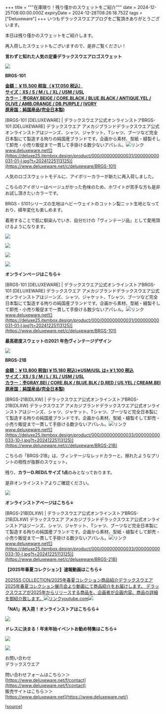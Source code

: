 +++
title = """在庫限り！残り僅かのスウェットをご紹介"""
date = 2024-12-25T08:00:00.000Z
expiryDate = 2024-12-28T08:26:18.752Z
tags = ["Deluxeware"]
+++
いつもデラックスウエアブログをご覧頂きありがとうございます。

本日は残り僅かのスウェットをご紹介します。

再入荷したスウェットもございますので、是非ご覧ください！

**言わずと知れた人気の定番デラックスウエアロゴスウェット**

**[![](https://stat.ameba.jp/user_images/20241225/13/deluxeware/06/88/j/o1199159815525470961.jpg)](https://stat.ameba.jp/user_images/20241225/13/deluxeware/06/88/j/o1199159815525470961.jpg)**

**BRGS-101**

**[金額：￥15,500 税抜（￥17,050 税込）](https://www.deluxeware.net/c/deluxeware/BRGS-101)  
[サイズ：XS / S / M / L / XL / USM / USL](https://www.deluxeware.net/c/deluxeware/BRGS-101)  
[カラー：杢GRAY.BEIGE / CORE.BLACK / BLUE.BLACK / ANTIQUE.YEL / OLIVE / AMB.ORANGE / DB.PURPLE /](https://www.deluxeware.net/c/deluxeware/BRGS-101) [IVORY](https://www.deluxeware.net/c/deluxeware/BRGS-101)  
[原産国：純国産品(完全日本製)](https://www.deluxeware.net/c/deluxeware/BRGS-101)**

[BRGS-101 \[DELUXEWARE\] | デラックスウエア公式オンラインストアBRGS-101 \[DELUXEWARE\] デラックスウエア アメカジブランドデラックスウエア公式オンラインストアはジーンズ、シャツ、ジャケット、Tシャツ、ブーツなど完全日本製にて製造する拘りの純国産ブランドです。企画から素材、型紙・縫製そして卸売・小売り販促まで一貫して手掛ける数少ないアパレル。![リンク](https://c.stat100.ameba.jp/ameblo/symbols/v3.20.0/svg/gray/editor_link.svg)www.deluxeware.net![](https://deluxe25.itembox.design/product/000/000000000031/000000000031-01-l.jpg?t=20241225113125)](https://www.deluxeware.net/c/deluxeware/BRGS-101)

人気のロゴスウェットモデルに、アイボリーカラーが新たに再入荷しました。

こちらのアイボリーはベージュがかった色味のため、ホワイトが苦手な方も是非お試し頂きたいカラーです。

BRGS・S101シリーズの生地はヘビーウェイトのコットン製ニット生地となっており、経年変化も楽しめます。

着用することで肌に馴染んでいき、自分だけの「ヴィンテージ品」として愛用頂けるようになります。

[![](https://stat.ameba.jp/user_images/20241225/13/deluxeware/94/ab/j/o1199159815525470967.jpg)](https://stat.ameba.jp/user_images/20241225/13/deluxeware/94/ab/j/o1199159815525470967.jpg)

[![](https://stat.ameba.jp/user_images/20241225/13/deluxeware/e1/70/j/o1199159815525470964.jpg)](https://stat.ameba.jp/user_images/20241225/13/deluxeware/e1/70/j/o1199159815525470964.jpg)

[![](https://stat.ameba.jp/user_images/20241225/13/deluxeware/38/4d/j/o1199159815525470893.jpg)](https://stat.ameba.jp/user_images/20241225/13/deluxeware/38/4d/j/o1199159815525470893.jpg)

![](https://deluxe25.itembox.design/product/000/000000000031/000000000031-10-l.jpg?t=20241225113125)

**オンラインページはこちら↓**

[BRGS-101 \[DELUXEWARE\] | デラックスウエア公式オンラインストアBRGS-101 \[DELUXEWARE\] デラックスウエア アメカジブランドデラックスウエア公式オンラインストアはジーンズ、シャツ、ジャケット、Tシャツ、ブーツなど完全日本製にて製造する拘りの純国産ブランドです。企画から素材、型紙・縫製そして卸売・小売り販促まで一貫して手掛ける数少ないアパレル。![リンク](https://c.stat100.ameba.jp/ameblo/symbols/v3.20.0/svg/gray/editor_link.svg)www.deluxeware.net![](https://deluxe25.itembox.design/product/000/000000000031/000000000031-01-l.jpg?t=20241225113125)](https://www.deluxeware.net/c/deluxeware/BRGS-101)

**最高密度スウェットの2021 年色ヴィンテージデザイン**

![](https://deluxe25.itembox.design/product/000/000000000033/000000000033-06-l.jpg?t=20241225113125)

**BRGS-21B**

**[金額：￥13,800 税抜(￥15,180 税込)※USM/USL は+￥1,100 税込](https://www.deluxeware.net/c/deluxeware/BRGS-21B)  
[サイズ：XS / S / M / L / XL / USM / USL](https://www.deluxeware.net/c/deluxeware/BRGS-21B)  
[カラー：杢GRAY.BEI / CORE.BLK / BLUE.BLK / D.RED / US.YEL / CREAM.BEI](https://www.deluxeware.net/c/deluxeware/BRGS-21B)  
[原産国：純国産品(完全日本製)](https://www.deluxeware.net/c/deluxeware/BRGS-21B)**

[BRGS-21B\[DLXW\] | デラックスウエア公式オンラインストアBRGS-21B\[DLXW\] デラックスウエア アメカジブランドデラックスウエア公式オンラインストアはジーンズ、シャツ、ジャケット、Tシャツ、ブーツなど完全日本製にて製造する拘りの純国産ブランドです。企画から素材、型紙・縫製そして卸売・小売り販促まで一貫して手掛ける数少ないアパレル。![リンク](https://c.stat100.ameba.jp/ameblo/symbols/v3.20.0/svg/gray/editor_link.svg)www.deluxeware.net![](https://deluxe25.itembox.design/product/000/000000000033/000000000033-10-l.jpg?t=20241225113125)](https://www.deluxeware.net/c/deluxeware/BRGS-21B)

こちらの「BRGS-21B」は、ヴィンテージなレッドカラーと、擦れたようなプリントの相性が抜群のスウェット。

残り、**カラーD.RED/Lサイズ 1点**のみとなっております。

是非オンラインストアよりご確認ください。

![](https://deluxe25.itembox.design/product/000/000000000033/000000000033-06-l.jpg?t=20241225113125)

**オンラインストアページはこちら↓**

[BRGS-21B\[DLXW\] | デラックスウエア公式オンラインストアBRGS-21B\[DLXW\] デラックスウエア アメカジブランドデラックスウエア公式オンラインストアはジーンズ、シャツ、ジャケット、Tシャツ、ブーツなど完全日本製にて製造する拘りの純国産ブランドです。企画から素材、型紙・縫製そして卸売・小売り販促まで一貫して手掛ける数少ないアパレル。![リンク](https://c.stat100.ameba.jp/ameblo/symbols/v3.20.0/svg/gray/editor_link.svg)www.deluxeware.net![](https://deluxe25.itembox.design/product/000/000000000033/000000000033-10-l.jpg?t=20241225113125)](https://www.deluxeware.net/c/deluxeware/BRGS-21B)

**【2025年春夏コレクション】速報動画はこちら↓**

[2025SS COLLECTION/2025年春夏コレクション商品紹介デラックスウエア2025年春夏コレクション展示会より動画にて商品紹介をお届けします。 デラックスウエアが2025年からリリースする商品を、企画者が企画内容、商品の詳細を御紹介致します。![リンク](https://c.stat100.ameba.jp/ameblo/symbols/v3.20.0/svg/gray/editor_link.svg)youtube.com![](https://i.ytimg.com/vi/A71qJSd2lh4/hqdefault.jpg?sqp=-oaymwEXCOADEI4CSFryq4qpAwkIARUAAIhCGAE=&rs=AOn4CLAjvDtZHCLmch_wfz5qqtOMUoi28A&days_since_epoch=20082)](https://youtube.com/playlist?list=PLmcuUjZ67rhnclr762_W-zDg7FyyrNvqF&si=PMWuMv7F7MCKjpgq)

**「NA1」再入荷！オンラインストアはこちらら↓**

[![](https://stat.ameba.jp/user_images/20241224/10/deluxeware/90/fc/j/o1200050015524983776.jpg?caw=800)](https://www.deluxeware.net/c/dalees/NA1)

**ドレスに決まる！年末年始イベントお勧め特集はこちら↓**

[![](https://stat.ameba.jp/user_images/20241225/13/deluxeware/7e/bf/j/o0800080015525455627.jpg)](https://www.deluxeware.net/c/tokusyu)

[![](https://stat.ameba.jp/user_images/20240315/15/deluxeware/04/7f/j/o0800026015413271803.jpg?caw=800)](https://www.instagram.com/deluxeware/?hl=ja)

お問い合わせ  
デラックスウエア

問い合わせフォームはこちら＞＞  
[https://www.deluxeware.net/f/contact](https://www.deluxeware.net/f/contact)  
販売サイトはこちら＞＞  
[https://www.deluxeware.net](https://www.deluxeware.net/)

[[source]](https://ameblo.jp/deluxeware/entry-12879924364.html)
